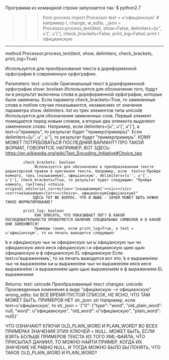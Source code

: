 Программа из командной строки запускается так:
$ python2.7
>>> from process import Processor
>>> text = u'офицiанскую'  # например
>>> t, change, w_edits, _json = Processor.process_text(text, show=False, delimiters=[u'', u'{', u'}'], check_brackets=False, print_log=False)
>>> print t
официанскую

---------------------------------------------------------------------------

method Processor.process_text(text, show, delimiters, check_brackets, print_log=True)

Используется для преобразования текста в дореформенной орфографии в современную орфографию.


Parameters: text: unicode
                 Оригинальный текст в дореформенной орфографии
            show: boolean
                 Используется для обозначения того, будут ли в результат включены слова в дореформенной орфографии, которые были заменены. Если параметр check_brackets=True, то замененные слова в любом случае показываются, независимо от значения параметра show.
            delimiters: list из трех элементов типа unicode
                 Используется для обозначения замененных слов. Первый элемент помещается перед новым словом, а вторые два элемента выделяют замененное слово. Например, если delimiters=[u'', u'{', u'}'], а text=u"примеръ", то результат будет "пример{примеръ}". Если delimiters=[u'<choice><reg>', u'</reg><orig>', u'</orig></choice>'], то результат будет "<choice><reg>пример</reg><orig>примеръ</orig></choice>". КОМУ МОЖЕТ ПОТРЕБОВАТЬСЯ ПОСЛЕДНИЙ ВАРИАНТ? ПРО ТАКОЙ ФОРМАТ, ГОВОРИТСЯ, НАПРИМЕР, ВОТ ЗДЕСЬ: https://en.wikipedia.org/wiki/Text_Encoding_Initiative#Choice_tag 

            check_brackets: boolean
                 Используется для обозначения в преобразованном тексте редакторской правки в оригинале текста. Например, если  text=u'Пройдя комнату, такъ [называемую], офиціанскую', delimiters=[u'', u'{', u'}'], check_brackets=True, то результат будет следующим: "Пройдя комнату, так{такъ} <choice original_editorial_correction='[называемую]'><sic></sic><corr>называемую</corr></choice>, официанскую{офицiанскую}"
                ЗДЕСЬ ТОТ ЖЕ ВОПРОС, ЧТО И ВЫШЕ - ЗАЧЕМ МОЖЕТ БЫТЬ НУЖНО ТАКОЕ ФОРМАТИРОВАНИЕ?

            print_log: boolean
                 КАК ОПИСАТЬ, ЧТО ПОКАЗЫВАЕТ ЛОГ? В КАКОЙ ПОСЛЕДОВАТЕЛЬНОСТИ ПРОВЕРЯЕТСЯ НАЛИЧИЕ СПЕЦИАЛЬНЫХ СИМВОЛОВ И В КАКОЙ ОНИ ЗАМЕНЯЮТСЯ?
                 Примеры такие, если print_log=True, а text = u'офицiанскую', то на печать выводится следующее:
ѣ е офицiанскую
чьк чк офицiанскую
ъи ы офицiанскую
чьн чн офицiанскую
ияся иеся офицiанскую
i и официанскую
щию щью официанскую
ѳ ф официанскую
EL официанскую
                 Если text=u'выраженіемъ', то на печать выводится вот это:
ѣ е выраженiем
чьк чк выраженiем
ъи ы выраженiем
чьн чн выраженiем
ияся иеся выраженiем
i и выражением
щию щью выражением
ѳ ф выражением
EL выражением


Returns: text: unicode
              Преобразованный текст
         changes: unicode
              Произведенные изменения в виде "офицiанскую --> официанскую"
         wrong_edits: list
                 ВСЕ ВРЕМЯ ПУСТОЙ СПИСОК, НЕ ЯСНО, ЧТО ТАМ МОЖЕТ БЫТЬ. ПРИМЕРОВ НЕТ
         str_json: str
               Например, если text=u'офицiанскую', то str_json = '{"0": {"type": "word", "old_plain_word": null, "word": u"официанскую", "old_word": u"офицiанскую", "plain_word": null}}'

ЧТО ОЗНАЧАЮТ КЛЮЧИ OLD_PLAIN_WORD И PLAIN_WORD? ВО ВСЕХ ПРИМЕРАХ ЗНАЧЕНИЯ ЭТИХ КЛЮЧЕЙ = NULL. МОЖЕТ БЫТЬ, ЕСЛИ ВЗЯТЬ БОЛЬШЕ ПРИМЕРОВ ТЕКСТА ИЗ ТОГО XML-ФАЙЛА, ЧТО ПРИСЫЛАЛ ДАНИИЛ, ТО МОЖНО НАЙТИ ПРИМЕР, КОГДА ИХ ЗНАЧЕНИЕ НЕ РАВНО NULL, И ТОГДА МОЖНО БЫЛО БЫ ПОНЯТЬ, ЧТО ТАКОЕ OLD_PLAIN_WORD И PLAIN_WORD?  


